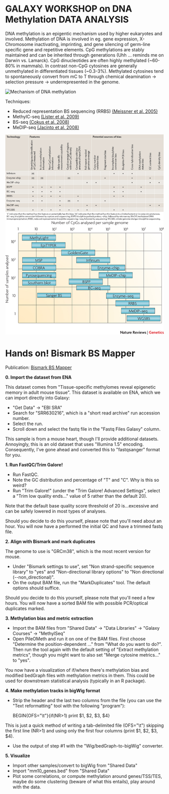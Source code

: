 # GALAXY WORKSHOP on DNA Methylation DATA ANALYSIS

DNA methylation is an epigentic mechanism used by higher eukaryotes and involved. Methylation of DNA is involved in eg. gene expression, X-Chromosome inactivating, imprinting, and gene silencing of germ-line specific gene and repetitive elements. CpG methylations are stably maintained and can be inherited through generations (Uhh ... reminds me on Darwin vs. Lamarck). CpG dinucleotides are often highly methylated (~60-80% in mammals). In contrast non-CpG cytosines are generally unmethylated in differentiated tissues (~0.3-3%). Methylated cytosines tend to spontaneously convert from mC to T through chemical deamination -> selection pressure -> underrepresented in the genome.  


![Mechanism of DNA methylation](http://cerch.org/wp-content/uploads/2011/02/DNA-methylation-image.jpg)

Techniques:

- Reduced representation BS sequencing (RRBS) [(Meissner et al. 2005)](http://nar.oxfordjournals.org/content/33/18/5868.long)
- MethylC-seq [(Lister et al. 2009)](http://www.nature.com/nature/journal/v462/n7271/full/nature08514.html)
- BS-seq [(Cokus et al. 2008)](http://www.nature.com/nature/journal/v452/n7184/full/nature06745.html)
- MeDIP-seq [(Jacinto et al. 2008)](http://www.biotechniques.com/BiotechniquesJournal/2008/January/Methyl-DNA-immunoprecipitation-MeDIP-Hunting-down-the-DNA-methylome/biotechniques-44645.html)  

![Table_Methylation](https://github.com/bgruening/presentations/raw/master/shared/resources/img/Table_Methylation.jpg)
![Barchart_Methaylation](https://github.com/bgruening/presentations/raw/master/shared/resources/img/BarChart_Methylation.jpg)


# Hands on! Bismark BS Mapper

Publication: [Bismark BS Mapper](http://bioinformatics.oxfordjournals.org/content/27/11/1571.long)

**0. Import the dataset from ENA**

This dataset comes from "Tissue-specific methylomes reveal epigenetic memory in adult mouse tissue". This dataset is available on ENA, which we can import directly into Galaxy: 

- "Get Data" -> "EBI SRA"
- Search for "SRR630216", which is a "short read archive" run accession number.
- Select the run.
- Scroll down and select the fastq file in the "Fastq Files Galaxy" column.



This sample is from a mouse heart, though I'll provide additional datasets. Annoyingly, this is an old dataset that uses "Illumina 1.5" encoding. Consequently, I've gone ahead and converted this to "fastqsanger" format for you.

**1. Run FastQC/Trim Galore!**
- Run FastQC.
- Note the GC distribution and percentage of "T" and "C". Why is this so weird?
- Run "Trim Galore!" (under the "Trim Galore! Advanced Settings", select a "Trim low quality ends..." value of 5 rather than the default 20).

Note that the default base quality score threshold of 20 is...excessive and can be safely lowered in most types of analyses.

Should you decide to do this yourself, please note that you'll need about an hour. You will now have a performed the initial QC and have a trimmed fastq file.


**2. Align with Bismark and mark duplicates**

The genome to use is "GRCm38", which is the most recent version for mouse.
- Under "Bismark settings to use", set "Non strand-specific sequence library" to "yes" and "Non-directional library options" to "Non directional (--non_directional)".
- On the output BAM file, run the "MarkDuplicates" tool. The default options should suffice.

Should you decide to do this yourself, please note that you'll need a few hours. You will now have a sorted BAM file with possible PCR/optical duplicates marked.

**3. Methylation bias and metric extraction**

- Import the BAM files from "Shared Data" -> "Data Libraries" -> "Galaxy Courses" -> "MethylSeq"
- Open PileOMeth and run it on one of the BAM files. First choose "Determine the position-dependent ..." from "What do you want to do?". Then run the tool again with the default setting of "Extract methylation metrics", though you might want to also set "Merge cytosine metrics..." to "yes".

You now have a visualization of if/where there's methylation bias and modified bedGraph files with methylation metrics in them. This could be used for downstream statistical analysis (typically in an R package).

**4. Make methylation tracks in bigWig format**

- Strip the header and the last two columns from the file (you can use the "Text reformatting" tool with the following "program"):

    BEGIN{OFS="\t"}{if(NR>1) print $1, $2, $3, $4}

This is just a quick method of writing a tab-delimited file (OFS="\t") skipping the first line (NR>1) and using only the first four columns (print $1, $2, $3, $4).
- Use the output of step #1 with the "Wig/bedGraph-to-bigWig" converter.  

**5. Visualize**

- Import other samples/convert to bigWig from "Shared Data"
- Import "mm10_genes.bed" from "Shared Data"
- Plot some correlations, or compute methylation around genes/TSS/TES, maybe do some clustering (beware of what this entails), play around with the data.






